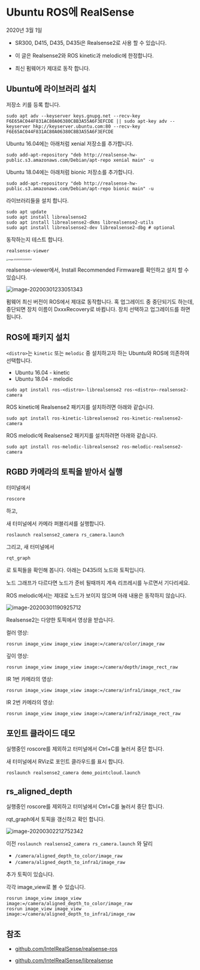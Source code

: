# Ubuntu ROS에 RealSense

2020년 3월 1일

- SR300, D415, D435, D435i은 Realsense2로 사용 할 수 있습니다.

- 이 글은 Realsense2와 ROS kinetic과 melodic에 한정합니다.

- 최신 펌웨어가 제대로 동작 합니다.

## Ubuntu에 라이브러리 설치

저장소 키를 등록 합니다.

```
sudo apt adv --keyserver keys.gnupg.net --recv-key F6E65AC044F831AC80A06380C8B3A55A6F3EFCDE || sudo apt-key adv --keyserver hkp://keyserver.ubuntu.com:80 --recv-key F6E65AC044F831AC80A06380C8B3A55A6F3EFCDE
```

Ubuntu 16.04에는 아래처럼 xenial 저장소를 추가합니다.

```
sudo add-apt-repository "deb http://realsense-hw-public.s3.amazonaws.com/Debian/apt-repo xenial main" -u
```

Ubuntu 18.04에는 아래처럼 bionic 저장소를 추가합니다.

```
sudo add-apt-repository "deb http://realsense-hw-public.s3.amazonaws.com/Debian/apt-repo bionic main" -u
```

라이브러리들을 설치 합니다.

```
sudo apt update
sudo apt install librealsense2
sudo apt install librealsense2-dkms librealsense2-utils
sudo apt install librealsense2-dev librealsense2-dbg # optional
```

동작하는지 테스트 합니다.

```
realsense-viewer
```

<img src="ros_kinetic_realsense.assets/image-20200301232939724.png" alt="image-20200301232939724" style="zoom:33%;" />

realsense-viewer에서, Install Recommended Firmware를 확인하고 설치 할 수 있습니다.

![image-20200301233051343](ros_kinetic_realsense.assets/image-20200301233051343.png)

펌웨어 최신 버전이 ROS에서 제대로 동작합니다. 혹 업그레이드 중 중단되기도 하는데, 중단되면 장치 이름이 DxxxRecovery로 바뀝니다. 장치 선택하고 업그레이드를 하면 됩니다.

## ROS에 패키지 설치

`<distro>`는 `kinetic` 또는 `melodic` 중 설치하고자 하는 Ubuntu와 ROS에 의존하여 선택합니다.

- Ubuntu 16.04 - kinetic
- Ubuntu 18.04 - melodic

```
sudo apt install ros-<distro>-librealsense2 ros-<distro>-realsense2-camera
```

ROS kinetic에 Realsense2  패키지를 설치하려면 아래와 같습니다.

```
sudo apt install ros-kinetic-librealsense2 ros-kinetic-realsense2-camera
```

ROS melodic에 Realsense2  패키지를 설치하려면 아래와 같습니다.

```
sudo apt install ros-melodic-librealsense2 ros-melodic-realsense2-camera
```

## RGBD 카메라의 토픽을 받아서 실행

터미널에서

```
roscore
```

하고, 

새 터미널에서 카메라 퍼블리셔를 실행합니다.

```
roslaunch realsense2_camera rs_camera.launch
```

그리고, 새 터미널에서

```
rqt_graph
```

로 토픽들을 확인해 봅니다. 아래는 D435i의 노드와 토픽입니다.

노드 그래프가 다르다면 노드가 준비 될때까지 계속 리프레시를 누르면서 기다리세요.

ROS melodic에서는 제대로 노드가 보이지 않으며 아래 내용은 동작하지 않습니다.

![image-20200301190925712](ros_kinetic_realsense.assets/image-20200301190925712.png)

Realsense2는 다양한 토픽에서 영상을 받습니다.

컬러 영상:

```
rosrun image_view image_view image:=/camera/color/image_raw
```

깊이 영상:

```
rosrun image_view image_view image:=/camera/depth/image_rect_raw
```

IR 1번 카메라의 영상:

```
rosrun image_view image_view image:=/camera/infra1/image_rect_raw
```

IR 2번 카메라의 영상:

```
rosrun image_view image_view image:=/camera/infra2/image_rect_raw
```

## 포인트 클라이드 데모

실행중인 roscore를 제외하고 터미널에서 Ctrl+C를 눌러서 중단 합니다.

새 터미널에서 RViz로 포인트 클라우드를 표시 합니다.

```
roslaunch realsense2_camera demo_pointcloud.launch
```

## rs_aligned_depth

실행중인 roscore를 제외하고 터미널에서 Ctrl+C를 눌러서 중단 합니다.

rqt_graph에서 토픽을 갱신하고 확인 합니다.

![image-20200302212752342](ros_kinetic_realsense.assets/image-20200302212752342.png)

이전 `roslaunch realsense2_camera rs_camera.launch` 와 달리 

- `/camera/aligned_depth_to_color/image_raw`
-  `/camera/aligned_depth_to_infra1/image_raw`

추가 토픽이 있습니다.

각각 image_view로 볼 수 있습니다.

```
rosrun image_view image_view image:=/camera/aligned_depth_to_color/image_raw
rosrun image_view image_view image:=/camera/aligned_depth_to_infra1/image_raw
```

## 참조

- [github.com/IntelRealSense/realsense-ros](https://github.com/IntelRealSense/realsense-ros?fbclid=IwAR3ZCG4d4KQJLcIVMTxKt0QN-sQ48L9N9OxRThwwTyXgdbw4hijlrW-arlI)

- [github.com/IntelRealSense/librealsense](https://github.com/IntelRealSense/librealsense/blob/master/doc/distribution_linux.md)

